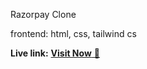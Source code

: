 Razorpay Clone 

frontend: html, css, tailwind cs

**Live link:** <a href="https://razor-pay-clone.vercel.app//">**Visit Now** 🚀</a>


